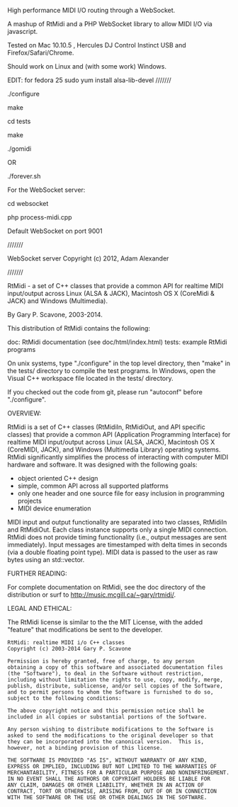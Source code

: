 
High performance MIDI I/O routing through a WebSocket.

A mashup of RtMidi and a PHP WebSocket library to allow MIDI I/O via javascript.

Tested on Mac 10.10.5 , Hercules DJ Control Instinct USB and Firefox/Safari/Chrome.

Should work on Linux and (with some work) Windows.

EDIT:
for fedora 25
sudo yum install alsa-lib-devel
///////

./configure 

make

cd tests

make

./gomidi 

OR

./forever.sh

For the WebSocket server:

cd websocket

php process-midi.cpp

Default WebSocket on port 9001

///////

WebSocket server Copyright (c) 2012, Adam Alexander

///////

RtMidi - a set of C++ classes that provide a common API for realtime MIDI input/output across Linux (ALSA & JACK), Macintosh OS X (CoreMidi & JACK) and Windows (Multimedia).

By Gary P. Scavone, 2003-2014.

This distribution of RtMidi contains the following:

doc:      RtMidi documentation (see doc/html/index.html)
tests:    example RtMidi programs

On unix systems, type "./configure" in the top level directory, then "make" in the tests/ directory to compile the test programs.  In Windows, open the Visual C++ workspace file located in the tests/ directory.

If you checked out the code from git, please run "autoconf" before "./configure".

OVERVIEW:

RtMidi is a set of C++ classes (RtMidiIn, RtMidiOut, and API specific classes) that provide a common API (Application Programming Interface) for realtime MIDI input/output across Linux (ALSA, JACK), Macintosh OS X (CoreMIDI, JACK), and Windows (Multimedia Library) operating systems.  RtMidi significantly simplifies the process of interacting with computer MIDI hardware and software.  It was designed with the following goals:

  - object oriented C++ design
  - simple, common API across all supported platforms
  - only one header and one source file for easy inclusion in programming projects
  - MIDI device enumeration

MIDI input and output functionality are separated into two classes, RtMidiIn and RtMidiOut.  Each class instance supports only a single MIDI connection.  RtMidi does not provide timing functionality (i.e., output messages are sent immediately).  Input messages are timestamped with delta times in seconds (via a double floating point type).  MIDI data is passed to the user as raw bytes using an std::vector<unsigned char>.

FURTHER READING:

For complete documentation on RtMidi, see the doc directory of the distribution or surf to http://music.mcgill.ca/~gary/rtmidi/.


LEGAL AND ETHICAL:

The RtMidi license is similar to the the MIT License, with the added "feature" that modifications be sent to the developer.

    RtMidi: realtime MIDI i/o C++ classes
    Copyright (c) 2003-2014 Gary P. Scavone

    Permission is hereby granted, free of charge, to any person
    obtaining a copy of this software and associated documentation files
    (the "Software"), to deal in the Software without restriction,
    including without limitation the rights to use, copy, modify, merge,
    publish, distribute, sublicense, and/or sell copies of the Software,
    and to permit persons to whom the Software is furnished to do so,
    subject to the following conditions:

    The above copyright notice and this permission notice shall be
    included in all copies or substantial portions of the Software.

    Any person wishing to distribute modifications to the Software is
    asked to send the modifications to the original developer so that
    they can be incorporated into the canonical version.  This is,
    however, not a binding provision of this license.

    THE SOFTWARE IS PROVIDED "AS IS", WITHOUT WARRANTY OF ANY KIND,
    EXPRESS OR IMPLIED, INCLUDING BUT NOT LIMITED TO THE WARRANTIES OF
    MERCHANTABILITY, FITNESS FOR A PARTICULAR PURPOSE AND NONINFRINGEMENT.
    IN NO EVENT SHALL THE AUTHORS OR COPYRIGHT HOLDERS BE LIABLE FOR
    ANY CLAIM, DAMAGES OR OTHER LIABILITY, WHETHER IN AN ACTION OF
    CONTRACT, TORT OR OTHERWISE, ARISING FROM, OUT OF OR IN CONNECTION
    WITH THE SOFTWARE OR THE USE OR OTHER DEALINGS IN THE SOFTWARE.
